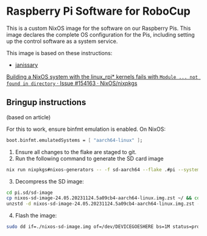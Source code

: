 # Raspberry Pi Software for RoboCup

This is a custom NixOS image for the software on our Raspberry Pis.
This image declares the complete OS configuration for the Pis,
including setting up the control software as a system service.

This image is based on these instructions:
- [janissary](https://blog.janissary.xyz/posts/nixos-install-custom-image)

[Building a NixOS system with the linux_rpi* kernels fails with `Module ... not found in directory` · Issue #154163 · NixOS/nixpkgs](https://github.com/NixOS/nixpkgs/issues/154163)
## Bringup instructions
(based on article)

For this to work, ensure binfmt emulation is enabled. On NixOS:
```nix
boot.binfmt.emulatedSystems = [ "aarch64-linux" ];
```


1. Ensure all changes to the flake are staged to git.
2. Run the following command to generate the SD card image
```bash
nix run nixpkgs#nixos-generators -- -f sd-aarch64 --flake .#pi --system aarch64-linux -o ./pi.sd
```
3. Decompress the SD image:
```bash
cd pi.sd/sd-image
cp nixos-sd-image-24.05.20231124.5a09cb4-aarch64-linux.img.zst ~/ && cd ~
unzstd -d nixos-sd-image-24.05.20231124.5a09cb4-aarch64-linux.img.zst -o nixos-sd-image.img
```
4. Flash the image:
```bash
sudo dd if=./nixos-sd-image.img of=/dev/DEVICEGOESHERE bs=1M status=progress
```
